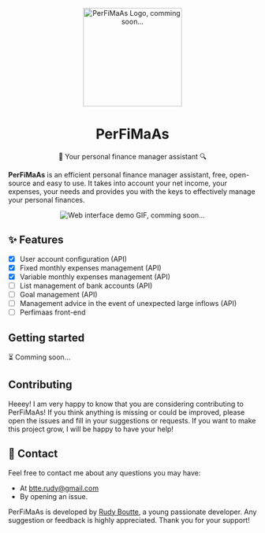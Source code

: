 

<p align="center">
  <img src="assets/logo.svg" alt="PerFiMaAs Logo, comming soon..." width="200" height="200" />
</p>

<h1 align="center">PerFiMaAs</h1>


<p align="center">📒 Your personal finance manager assistant 🔍</p>

**PerFiMaAs** is an efficient personal finance manager assistant, free, open-source and easy to use. It takes into account your net income, your expenses, your needs and provides you with the keys to effectively manage your personal finances.

<p align="center">
  <img src="assets/web-demo.gif" alt="Web interface demo GIF, comming soon..." />
</p>

## ✨ Features

 - [X] User account configuration (API)
 - [X] Fixed monthly expenses management (API)
 - [X] Variable monthly expenses management (API)
 - [ ] List management of bank accounts (API)
 - [ ] Goal management (API)
 - [ ] Management advice in the event of unexpected large inflows (API)
 - [ ] Perfimaas front-end

## Getting started

⏳ Comming soon... 

## Contributing

Heeey! I am very happy to know that you are considering contributing to PerFiMaAs! If you think anything is missing or could be improved, please open the issues and fill in your suggestions or requests. If you want to make this project grow, I will be happy to have your help!

## 💌 Contact

Feel free to contact me about any questions you may have:
* At [btte.rudy@gmail.com](mailto:btte.rudy@gmail.com)
* By opening an issue.

PerFiMaAs is developed by [Rudy Boutte](https://github.com/boutterudy), a young passionate developer. Any suggestion or feedback is highly appreciated. Thank you for your support!

